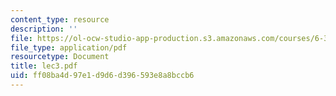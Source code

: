 ```yaml
---
content_type: resource
description: ''
file: https://ol-ocw-studio-app-production.s3.amazonaws.com/courses/6-336j-introduction-to-numerical-simulation-sma-5211-fall-2003/ff08ba4d97e1d9d6d396593e8a8bccb6_lec3.pdf
file_type: application/pdf
resourcetype: Document
title: lec3.pdf
uid: ff08ba4d-97e1-d9d6-d396-593e8a8bccb6
---
```

